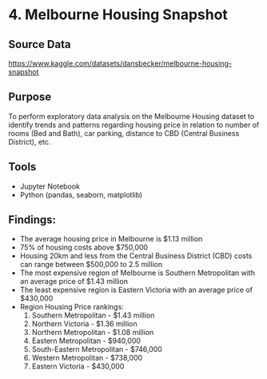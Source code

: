 # 4. Melbourne Housing Snapshot<a id='melbourne_housing'></a>
## Source Data
https://www.kaggle.com/datasets/dansbecker/melbourne-housing-snapshot

## Purpose
To perform exploratory data analysis on the Melbourne Housing dataset to identify trends and patterns regarding housing price in relation to number of rooms (Bed and Bath), car parking, distance to CBD (Central Business District), etc.

## Tools
- Jupyter Notebook
- Python (pandas, seaborn, matplotlib)

## Findings:
- The average housing price in Melbourne is \$1.13 million
- 75\% of housing costs above \$750,000
- Housing 20km and less from the Central Business District (CBD) costs can range between \$500,000 to 2.5 million
- The most expensive region of Melbourne is Southern Metropolitan with an average price of \$1.43 million
- The least expensive region is Eastern Victoria with an average price of \$430,000
- Region Housing Price rankings:
    1. Southern Metropolitan - \$1.43 million
    2. Northern Victoria - \$1.36 million
    3. Northern Metropolitan - \$1.08 million
    4. Eastern Metropolitan - \$940,000
    5. South-Eastern Metropolitan - \$746,000
    6. Western Metropolitan  - \$738,000
    7. Eastern Victoria - \$430,000
